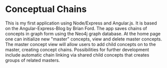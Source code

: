 Conceptual Chains
=================
This is my first application using Node/Express and Angular.js. It is based on the Angular-Express-Blog by Brian Ford. The app saves chains of concepts in graph form using the Neo4j graph database. At the home page one can initialize new "master" concepts, view and delete master concepts. The master concept view will allow users to add child concepts on to the master, creating concept chains. Possibilities for further development include automatic chain linking via shared child concepts that creates groups of related masters.